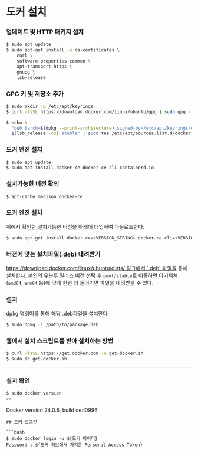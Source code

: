 # 도커 설치

### 업데이트 및 HTTP 패키지 설치

```bash
$ sudo apt update
$ sudo apt-get install -y ca-certificates \
    curl \
    software-properties-common \
    apt-transport-https \
    gnupg \
    lsb-release
```

### GPG 키 및 저장소 추가

```bash
$ sudo mkdir -p /etc/apt/keyrings
$ curl -fsSL https://download.docker.com/linux/ubuntu/gpg | sudo gpg --dearmor -o /etc/apt/keyrings/docker.gpg

$ echo \
  "deb [arch=$(dpkg --print-architecture) signed-by=/etc/apt/keyrings/docker.gpg] https://download.docker.com/linux/ubuntu \
  $(lsb_release -cs) stable" | sudo tee /etc/apt/sources.list.d/docker.list > /dev/null
```

### 도커 엔진 설치

```bash
$ sudo apt update
$ sudo apt install docker-ce docker-ce-cli containerd.io
```

### 설치가능한 버전 확인

```bash
$ apt-cache madison docker-ce
```

### 도커 엔진 설치

위에서 확인한 설치가능한 버전을 아래에 대입하여 다운로드한다.

```bash
$ sudo apt-get install docker-ce=<VERSION_STRING> docker-ce-cli=<VERSION_STRING> containerd.io
```

### **버전에 맞는 설치파일(.deb) 내려받기**

https://download.docker.com/linux/ubuntu/dists/ 링크에서 `.deb` 파일을 통해 설치한다. 본인의 우분투 릴리즈 버전 선택 후 `pool/stable`로 이동하면 아키텍쳐(`amd64`, `arm64` 등)에 맞게 한번 더 들어가면 파일을 내려받을 수 있다.

### 설치

dpkg 명령어를 통해 해당 .deb파일을 설치한다

```bash
$ sudo dpkg -i /path/to/package.deb
```

### 웹에서 설치 스크립트를 받아 설치하는 방법

```bash
$ curl -fsSL https://get.docker.com -o get-docker.sh
$ sudo sh get-docker.sh
```

---

### 설치 확인

```bash
$ sudo docker version
>>
```

Docker version 24.0.5, build ced0996

````
## 도커 로그인

```bash
$ sudo docker login -u ${도커 아이디}
Password : ${도커 허브에서 가져온 Personal Access Token}
````

